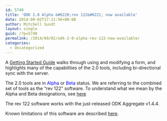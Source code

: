 ```yaml
---
id: 5748
title: 'ODK 2.0 Alpha &#8220;rev 122&#8221; now available'
date: 2014-09-02T17:11:56+00:00
author: Mitchell Sundt
layout: single
guid: /?p=5748
permalink: /2014/09/02/odk-2-0-alpha-rev-122-now-available/
categories:
  - Uncategorized
---
```

A [Getting Started Guide](/use/getting-started-rev122/) walks through using and modifying a form, and highlights many of the capabilities of the 2.0 tools, including bi-directional sync with the server.

The 2.0 tools are in <font color="blue">Alpha</font> or <font color="blue">Beta</font> status. We are referring to the combined set of tools as the &#8220;rev 122&#8221; software. To understand what we mean by the Alpha and Beta designations, see [here](/use/2_0_tools/#Release_Designations)

The rev 122 software works with the just-released ODK Aggregate v1.4.4.

Known limitations of this software are described [here](/use/2_0_tools/#Limitations).